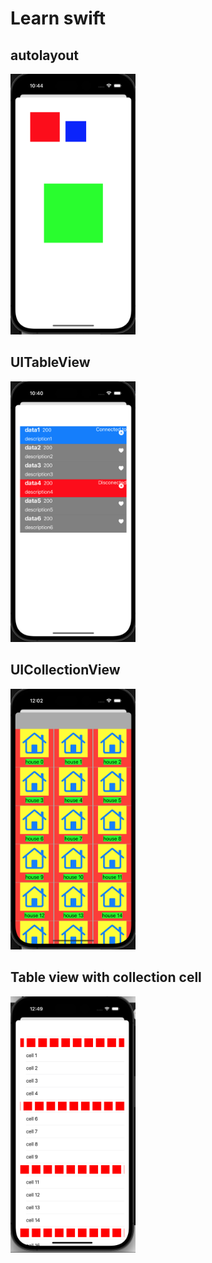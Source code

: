 # Learn swift

## autolayout
<img src="Docs/screenshots/autolayout.png" width="200"/>

## UITableView
<img src="Docs/screenshots/tableview.png" width="200"/>

## UICollectionView
<img src="Docs/screenshots/collectionview.png" width="200"/>

## Table view with collection cell
<img src="Docs/screenshots/table_with_collection.png" width="200"/>